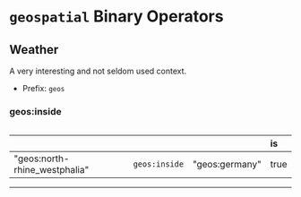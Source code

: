 # `geospatial` Binary Operators

## Weather

A very interesting and not seldom used context.

- Prefix: `geos`

### geos:inside

```text

```

|   |   |   | is|
|---|---|---|:---|
| "geos:north-rhine_westphalia"   | `geos:inside` | "geos:germany"           | true  |

---
